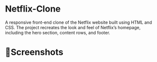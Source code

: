 # Netflix-Clone

A responsive front-end clone of the Netflix website built using HTML and CSS. The project recreates the look and feel of Netflix’s homepage, including the hero section, content rows, and footer.

# 📸Screenshots
